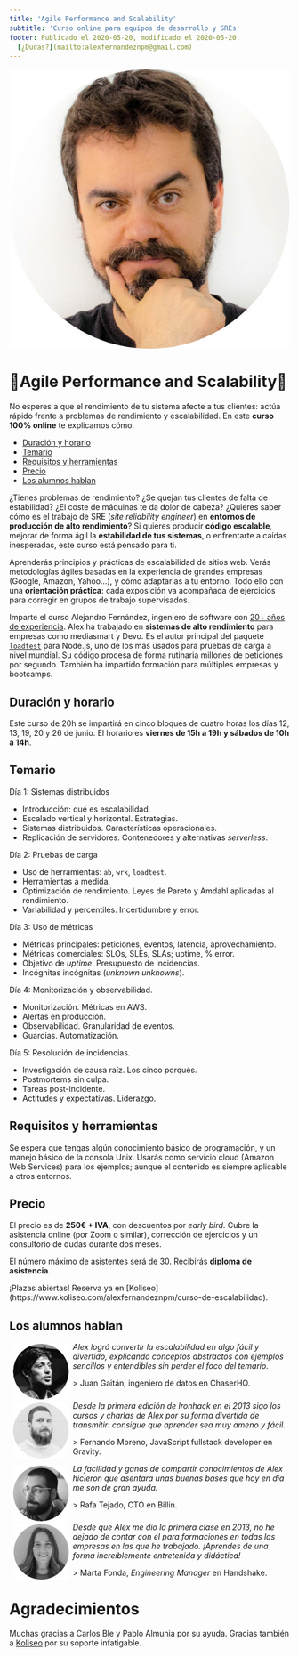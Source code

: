 ```yaml
---
title: 'Agile Performance and Scalability'
subtitle: 'Curso online para equipos de desarrollo y SREs'
footer: Publicado el 2020-05-20, modificado el 2020-05-20.
  [¿Dudas?](mailto:alexfernandeznpm@gmail.com)
---
```


![Alex Fernández, profesor principal del curso.](pics/escalabilidad-alex.jpg "Alex Fernández, también conocido como Pinchito.")

# 🚀Agile Performance and Scalability🚀

No esperes a que el rendimiento de tu sistema afecte a tus clientes: actúa rápido frente a problemas de rendimiento y escalabilidad.
En este **curso 100% online** te explicamos cómo.

* <a href="#duración-y-horario">Duración y horario</a>
* <a href="#temario">Temario</a>
* <a href="#requisitos-y-herramientas">Requisitos y herramientas</a>
* <a href="#precio">Precio</a>
* <a href="#los-alumnos-hablan">Los alumnos hablan</a>

¿Tienes problemas de rendimiento?
¿Se quejan tus clientes de falta de estabilidad?
¿El coste de máquinas te da dolor de cabeza?
¿Quieres saber cómo es el trabajo de SRE (_site reliability engineer_)
en **entornos de producción de alto rendimiento**?
Si quieres producir **código escalable**,
mejorar de forma ágil la **estabilidad de tus sistemas**,
o enfrentarte a caídas inesperadas,
este curso está pensado para ti.

Aprenderás principios y prácticas de escalabilidad de sitios web.
Verás metodologías ágiles basadas en la experiencia de grandes empresas (Google, Amazon, Yahoo…),
y cómo adaptarlas a tu entorno.
Todo ello con una **orientación práctica**:
cada exposición va acompañada de ejercicios para corregir en grupos de trabajo supervisados.

Imparte el curso Alejandro Fernández,
ingeniero de software con [20+ años de experiencia](/cv).
Alex ha trabajado en **sistemas de alto rendimiento** para empresas como mediasmart y Devo.
Es el autor principal del paquete [`loadtest`](https://www.npmjs.com/package/loadtest) para Node.js,
uno de los más usados para pruebas de carga a nivel mundial.
Su código procesa de forma rutinaria millones de peticiones por segundo.
También ha impartido formación para múltiples empresas y bootcamps.

## Duración y horario

Este curso de 20h se impartirá en cinco bloques de cuatro horas
los días 12, 13, 19, 20 y 26 de junio.
El horario es **viernes de 15h a 19h y sábados de 10h a 14h**.

## Temario

Día 1: Sistemas distribuidos

* Introducción: qué es escalabilidad.
* Escalado vertical y horizontal. Estrategias.
* Sistemas distribuidos. Características operacionales.
* Replicación de servidores. Contenedores y alternativas _serverless_.

Día 2: Pruebas de carga

* Uso de herramientas: `ab`, `wrk`, `loadtest`.
* Herramientas a medida.
* Optimización de rendimiento. Leyes de Pareto y Amdahl aplicadas al rendimiento.
* Variabilidad y percentiles. Incertidumbre y error.

Día 3: Uso de métricas

* Métricas principales: peticiones, eventos, latencia, aprovechamiento.
* Métricas comerciales: SLOs, SLEs, SLAs; uptime, % error.
* Objetivo de _uptime_. Presupuesto de incidencias.
* Incógnitas incógnitas (_unknown unknowns_).

Día 4: Monitorización y observabilidad.

* Monitorización. Métricas en AWS.
* Alertas en producción.
* Observabilidad. Granularidad de eventos.
* Guardias. Automatización.

Día 5: Resolución de incidencias.

* Investigación de causa raíz. Los cinco porqués.
* Postmortems sin culpa.
* Tareas post-incidente.
* Actitudes y expectativas. Liderazgo.

## Requisitos y herramientas

Se espera que tengas algún conocimiento básico de programación,
y un manejo básico de la consola Unix.
Usarás como servicio cloud (Amazon Web Services) para los ejemplos;
aunque el contenido es siempre aplicable a otros entornos.

## Precio

El precio es de **250€ + IVA**,
con descuentos por _early bird_.
Cubre la asistencia online (por Zoom o similar),
corrección de ejercicios y un consultorio de dudas durante dos meses.

El número máximo de asistentes será de 30.
Recibirás **diploma de asistencia**.

<div class="calltoaction">
¡Plazas abiertas!
Reserva ya en
[Koliseo](https://www.koliseo.com/alexfernandeznpm/curso-de-escalabilidad).
</div>

## Los alumnos hablan

<img src="pics/escalabilidad-juan.jpg" title="Juan Gaitán" style="float: left; margin: 0.2em 0.5em;" />

_Alex logró convertir la escalabilidad en algo fácil y divertido,
explicando conceptos abstractos con ejemplos sencillos y entendibles sin perder el foco del temario._

\> Juan Gaitán, ingeniero de datos en ChaserHQ.

<p style="clear: both;"></p>

<img src="pics/escalabilidad-fernando.jpg" title="Fernando Moreno" style="float: left; margin: 0.2em 0.5em;" />

_Desde la primera edición de Ironhack en el 2013 sigo los cursos y charlas de Alex por su forma divertida de transmitir:
consigue que aprender sea muy ameno y fácil._

\> Fernando Moreno, JavaScript fullstack developer en Gravity.

<p style="clear: both;"></p>

<img src="pics/escalabilidad-rafa.jpg" title="Rafa Tejado" style="float: left; margin: 0.2em 0.5em;" />

_La facilidad y ganas de compartir conocimientos de Alex hicieron que asentara unas buenas bases que hoy en día me son de gran ayuda._

\> Rafa Tejado, CTO en Billin.

<p style="clear: both;"></p>

<img src="pics/escalabilidad-marta.jpg" title="Marta Fonda" style="float: left; margin: 0.2em 0.5em;" />

_Desde que Alex me dio la primera clase en 2013, no he dejado de contar con él para formaciones en todas las empresas en las que he trabajado.
¡Aprendes de una forma increíblemente entretenida y didáctica!_

\> Marta Fonda, _Engineering Manager_ en Handshake.

<p style="clear: both;"></p>

# Agradecimientos

Muchas gracias a Carlos Ble y Pablo Almunia por su ayuda.
Gracias también a [Koliseo](https://www.koliseo.com/) por su soporte infatigable.

<style type="text/css">
header {
	display: none;
}
</style>

